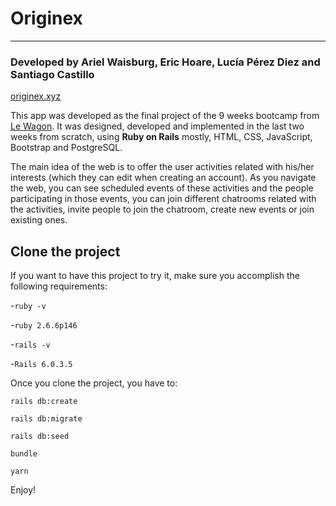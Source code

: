 # Originex 
---
### Developed by Ariel Waisburg, Eric Hoare, Lucía Pérez Diez and Santiago Castillo

[originex.xyz](http://www.originex.xyz/)

This app was developed as the final project of the 9 weeks bootcamp from [Le Wagon](https://www.lewagon.com/). It was designed, developed and implemented in the last two weeks from scratch, using **Ruby on Rails** mostly, HTML, CSS, JavaScript, Bootstrap and PostgreSQL. 

The main idea of the web is to offer the user activities related with his/her interests (which they can edit when creating an account). As you navigate the web, you can see scheduled events of these activities and the people participating in those events, you can join different chatrooms related with the activities, invite people to join the chatroom, create new events or join existing ones. 

## Clone the project

If you want to have this project to try it, make sure you accomplish the following requirements:

-`ruby -v`

-`ruby 2.6.6p146`

-`rails -v`

-`Rails 6.0.3.5`

Once you clone the project, you have to:

`rails db:create`

`rails db:migrate`

`rails db:seed`

`bundle`

`yarn`


Enjoy!

